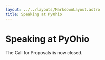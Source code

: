 ```yaml
---
layout: ../../layouts/MarkdownLayout.astro
title: Speaking at PyOhio
---
```


# Speaking at PyOhio

The Call for Proposals is now closed.
